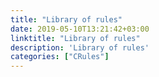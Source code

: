 ```yaml
---
title: "Library of rules"
date: 2019-05-10T13:21:42+03:00
linktitle: "Library of rules"
description: 'Library of rules'
categories: ["CRules"]
---
```


